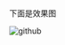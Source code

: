 ##    
   下面是效果图 

   ![github](https://github.com/move132/wxapp-toutiao/blob/master/image/1.gif "github")   